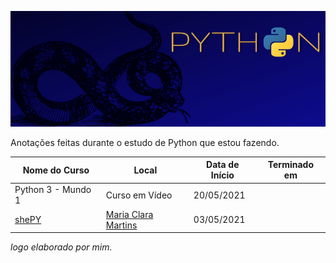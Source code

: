 ![](https://github.com/fernandarrios/estudodepython/blob/main/Python.png)

Anotações feitas durante o estudo de Python que estou fazendo.

| Nome do Curso       | Local           | Data de Início   | Terminado em |
|---------------------|-----------------|------------------|--------------|
| Python 3 - Mundo 1  | Curso em Vídeo  |  20/05/2021      |              |
| [shePY](https://github.com/fernandarrios/shePY) | [Maria Clara Martins](https://github.com/mariacmartins) | 03/05/2021 |






*logo elaborado por mim.*
